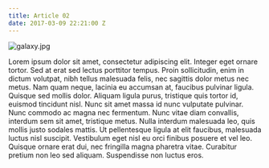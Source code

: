 ```yaml
---
title: Article 02
date: 2017-03-09 22:21:00 Z
---
```


![galaxy.jpg](/uploads/galaxy.jpg)

Lorem ipsum dolor sit amet, consectetur adipiscing elit. Integer eget ornare tortor. Sed at erat sed lectus porttitor tempus. Proin sollicitudin, enim in dictum volutpat, nibh tellus malesuada felis, nec sagittis dolor metus nec metus. Nam quam neque, lacinia eu accumsan at, faucibus pulvinar ligula. Quisque sed mollis dolor. Aliquam ligula purus, tristique quis tortor id, euismod tincidunt nisl. Nunc sit amet massa id nunc vulputate pulvinar. Nunc commodo ac magna nec fermentum. Nunc vitae diam convallis, interdum sem sit amet, tristique metus. Nulla interdum malesuada leo, quis mollis justo sodales mattis. Ut pellentesque ligula at elit faucibus, malesuada luctus nisl suscipit. Vestibulum eget nisl eu orci finibus posuere et vel leo. Quisque ornare erat dui, nec fringilla magna pharetra vitae. Curabitur pretium non leo sed aliquam. Suspendisse non luctus eros. 